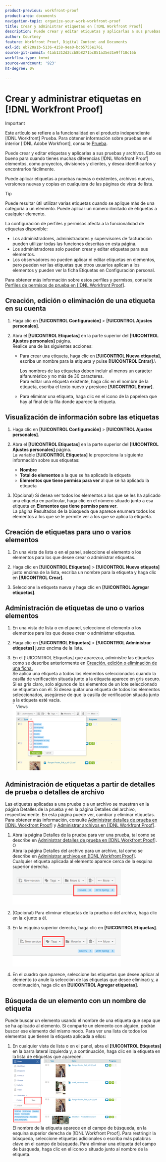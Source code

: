 ```yaml
---
product-previous: workfront-proof
product-area: documents
navigation-topic: organize-your-work-workfront-proof
title: Crear y administrar etiquetas en [!DNL Workfront Proof]
description: Puede crear y editar etiquetas y aplicarlas a sus pruebas y archivos. Esto es bueno para cuando tienes muchas diferencias [!DNL Workfront Proof] elementos, como proyectos, divisiones y clientes, y desea identificarlos y encontrarlos fácilmente.
author: Courtney
feature: Workfront Proof, Digital Content and Documents
exl-id: eb720a1b-5136-4158-9ea0-bcb5755e1761
source-git-commit: 41ab1312d2ccb8b8271bc851a35e31e9ff18c16b
workflow-type: tm+mt
source-wordcount: '923'
ht-degree: 0%

---
```


# Crear y administrar etiquetas en [!DNL Workfront Proof]

>[!IMPORTANT]
>
>Este artículo se refiere a la funcionalidad en el producto independiente [!DNL Workfront] Prueba. Para obtener información sobre pruebas en el interior [!DNL Adobe Workfront], consulte [Prueba](../../../review-and-approve-work/proofing/proofing.md).

Puede crear y editar etiquetas y aplicarlas a sus pruebas y archivos. Esto es bueno para cuando tienes muchas diferencias [!DNL Workfront Proof] elementos, como proyectos, divisiones y clientes, y desea identificarlos y encontrarlos fácilmente.

Puede aplicar etiquetas a pruebas nuevas o existentes, archivos nuevos, versiones nuevas y copias en cualquiera de las páginas de vista de lista.

>[!TIP]
>
>Puede resultar útil utilizar varias etiquetas cuando se aplique más de una categoría a un elemento. Puede aplicar un número ilimitado de etiquetas a cualquier elemento.

La configuración de perfiles y permisos afecta a la funcionalidad de etiquetas disponible:

* Los administradores, administradores y supervisores de facturación pueden utilizar todas las funciones descritas en esta página.
* Los administradores solo pueden crear y editar etiquetas para sus elementos.
* Los observadores no pueden aplicar ni editar etiquetas en elementos, pero pueden ver las etiquetas que otros usuarios aplican a los elementos y pueden ver la ficha Etiquetas en Configuración personal.

Para obtener más información sobre estos perfiles y permisos, consulte [Perfiles de permisos de prueba en [!DNL Workfront Proof]](../../../workfront-proof/wp-acct-admin/account-settings/proof-perm-profiles-in-wp.md).

## Creación, edición o eliminación de una etiqueta en su cuenta

1. Haga clic en **[!UICONTROL Configuración]** > **[!UICONTROL Ajustes personales]**.

1. Abra el **[!UICONTROL Etiquetas]** en la parte superior del **[!UICONTROL Ajustes personales]** página.\
   Realice una de las siguientes acciones:

   * Para crear una etiqueta, haga clic en **[!UICONTROL Nueva etiqueta]**, escriba un nombre para la etiqueta y pulse **[!UICONTROL Entrar]**.\

      Los nombres de las etiquetas deben incluir al menos un carácter alfanumérico y no más de 30 caracteres.\
      Para editar una etiqueta existente, haga clic en el nombre de la etiqueta, escriba el texto nuevo y presione **[!UICONTROL Entrar]**.

   * Para eliminar una etiqueta, haga clic en el icono de la papelera que hay al final de la fila donde aparece la etiqueta.

## Visualización de información sobre las etiquetas

1. Haga clic en **[!UICONTROL Configuración]** > **[!UICONTROL Ajustes personales]**.

1. Abra el **[!UICONTROL Etiquetas]** en la parte superior del **[!UICONTROL Ajustes personales]** página.\
   La variable **[!UICONTROL Etiquetas]** le proporciona la siguiente información sobre sus etiquetas:

   * **Nombre**
   * **Total de elementos** a la que se ha aplicado la etiqueta
   * **Elementos que tiene permiso para ver** al que se ha aplicado la etiqueta

1. (Opcional) Si desea ver todos los elementos a los que se les ha aplicado una etiqueta en particular, haga clic en el número situado junto a esa etiqueta en **Elementos que tiene permiso para ver**.\
   La página Resultados de la búsqueda que aparece enumera todos los elementos a los que se le permite ver a los que se aplica la etiqueta.

## Creación de etiquetas para uno o varios elementos

1. En una vista de lista o en el panel, seleccione el elemento o los elementos para los que desee crear o administrar etiquetas.
1. Haga clic en **[!UICONTROL Etiquetas]** > **[!UICONTROL Nueva etiqueta]** justo encima de la lista, escriba un nombre para la etiqueta y haga clic en **[!UICONTROL Crear]**.

1. Seleccione la etiqueta nueva y haga clic en **[!UICONTROL Agregar etiquetas]**.

## Administración de etiquetas de uno o varios elementos

1. En una vista de lista o en el panel, seleccione el elemento o los elementos para los que desee crear o administrar etiquetas.
1. Haga clic en **[!UICONTROL Etiquetas]** > **[!UICONTROL Administrar etiquetas]** justo encima de la lista.

1. En el [!UICONTROL Etiquetas] que aparezca, administre las etiquetas como se describe anteriormente en [Creación, edición o eliminación de una ficha.](https://support.workfront.com/knowledge/articles/115004379508/en-us?brand_id=662728&amp;return_to=%2Fhc%2Fen-us%2Farticles%2F115004379508#CreatingEditingDeletingTag)\
   Se aplica una etiqueta a todos los elementos seleccionados cuando la casilla de verificación situada junto a la etiqueta aparece en gris oscuro. Si es gris claro, solo algunos de los elementos de un lote seleccionado se etiquetan con él. Si desea quitar una etiqueta de todos los elementos seleccionados, asegúrese de que la casilla de verificación situada junto a la etiqueta esté vacía.\
   ![Tags_menu_-_Dark_and_light_check.png](assets/tags-menu---dark-and-light-checks-350x217.png)

## Administración de etiquetas a partir de detalles de prueba o detalles de archivo

Las etiquetas aplicadas a una prueba o a un archivo se muestran en la página Detalles de la prueba y en la página Detalles del archivo, respectivamente. En esta página puede ver, cambiar y eliminar etiquetas. Para obtener más información, consulte [Administrar detalles de prueba en [!DNL Workfront Proof]](../../../workfront-proof/wp-work-proofsfiles/manage-your-work/manage-proof-details.md) y [Administrar archivos en [!DNL Workfront Proof]](../../../workfront-proof/wp-work-proofsfiles/manage-your-work/manage-files.md).

1. Abra la página Detalles de la prueba para ver una prueba, tal como se describe en [Administrar detalles de prueba en [!DNL Workfront Proof]](../../../workfront-proof/wp-work-proofsfiles/manage-your-work/manage-proof-details.md).\
   O\
   Abra la página Detalles del archivo para un archivo, tal como se describe en [Administrar archivos en [!DNL Workfront Proof]](../../../workfront-proof/wp-work-proofsfiles/manage-your-work/manage-files.md).\
   Cualquier etiqueta aplicada al elemento aparece cerca de la esquina superior derecha.\
   ![Tags_on_Details_page.png](assets/tags-on-details-page-350x114.png)

1. (Opcional) Para eliminar etiquetas de la prueba o del archivo, haga clic en la x junto a él.
1. En la esquina superior derecha, haga clic en **[!UICONTROL Etiquetas]**.\
   ![Tags_button_on_Details_page.png](assets/tags-button-on-details-page-350x116.png)

1. En el cuadro que aparece, seleccione las etiquetas que desee aplicar al elemento (o anule la selección de las etiquetas que desee eliminar) y, a continuación, haga clic en **[!UICONTROL Agregar etiquetas]**.

## Búsqueda de un elemento con un nombre de etiqueta

Puede buscar un elemento usando el nombre de una etiqueta que sepa que se ha aplicado al elemento. Si comparte un elemento con alguien, podrán buscar ese elemento del mismo modo. Para ver una lista de todos los elementos que tienen la etiqueta aplicada a ellos:

1. En cualquier vista de lista o en el panel, abra el **[!UICONTROL Etiquetas]** en la barra lateral izquierda y, a continuación, haga clic en la etiqueta en la lista de etiquetas que aparecen.\
   ![Searching_by_tag.png](assets/searching-by-tag-350x209.png)\
   El nombre de la etiqueta aparece en el campo de búsqueda, en la esquina superior derecha de [!DNL Workfront Proof]. Para restringir la búsqueda, seleccione etiquetas adicionales o escriba más palabras clave en el campo de búsqueda. Para eliminar una etiqueta del campo de búsqueda, haga clic en el icono x situado junto al nombre de la etiqueta.
